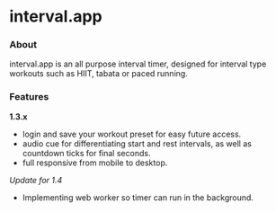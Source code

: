 # interval.app

### About

interval.app is an all purpose interval timer, designed for interval type workouts such as HIIT, tabata or paced running.

### Features

**1.3.x**

-   login and save your workout preset for easy future access.
-   audio cue for differentiating start and rest intervals, as well as countdown ticks for final seconds.
-   full responsive from mobile to desktop.

_Update for 1.4_
-   Implementing web worker so timer can run in the background.
